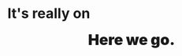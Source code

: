 # It's really on

<div style="font-size: 30px; font-weight: 1000; text-align: center"> Here we go. </div>
